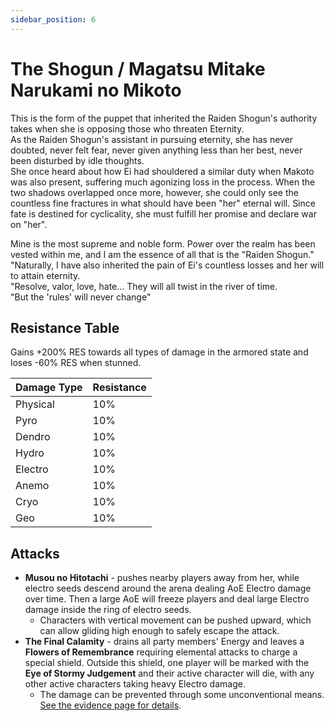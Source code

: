```yaml
---
sidebar_position: 6
---
```


# The Shogun / Magatsu Mitake Narukami no Mikoto

This is the form of the puppet that inherited the Raiden Shogun's authority takes when she is opposing those who threaten Eternity.  
As the Raiden Shogun's assistant in pursuing eternity, she has never doubted, never felt fear, never given anything less than her best, never been disturbed by idle thoughts.  
She once heard about how Ei had shouldered a similar duty when Makoto was also present, suffering much agonizing loss in the process. When the two shadows overlapped once more, however, she could only see the countless fine fractures in what should have been "her" eternal will. Since fate is destined for cyclicality, she must fulfill her promise and declare war on "her".

Mine is the most supreme and noble form. Power over the realm has been vested within me, and I am the essence of all that is the "Raiden Shogun."  
"Naturally, I have also inherited the pain of Ei's countless losses and her will to attain eternity.  
"Resolve, valor, love, hate... They will all twist in the river of time.  
"But the 'rules' will never change"

## Resistance Table

Gains +200% RES towards all types of damage in the armored state and loses -60% RES when stunned.

| Damage Type | Resistance |
| :---------- | :--------- |
| Physical    | 10%        |
| Pyro        | 10%        |
| Dendro      | 10%        |
| Hydro       | 10%        |
| Electro     | 10%        |
| Anemo       | 10%        |
| Cryo        | 10%        |
| Geo         | 10%        |

## Attacks

* **Musou no Hitotachi** - pushes nearby players away from her, while electro seeds descend around the arena dealing AoE Electro damage over time. Then a large AoE will freeze players and deal large Electro damage inside the ring of electro seeds.
  * Characters with vertical movement can be pushed upward, which can allow gliding high enough to safely escape the attack.
* **The Final Calamity** - drains all party members' Energy and leaves a **Flowers of Remembrance** requiring elemental attacks to charge a special shield. Outside this shield, one player will be marked with the **Eye of Stormy Judgement** and their active character will die, with any other active characters taking heavy Electro damage.
  * The damage can be prevented through some unconventional means. [See the evidence page for details](../../../evidence/combat-mechanics/enemy-mechanics/enemy-interactions.md#raiden-boss-oneshot-mechanics).
